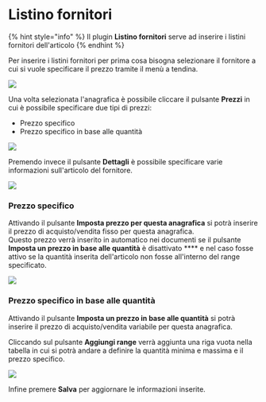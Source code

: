# Listino fornitori



{% hint style="info" %}
Il plugin **Listino fornitori** serve ad inserire i listini fornitori dell'articolo&#x20;
{% endhint %}

Per inserire i listini fornitori per prima cosa bisogna selezionare il fornitore a cui si vuole specificare il prezzo tramite il menù a tendina.

![](https://firebasestorage.googleapis.com/v0/b/gitbook-x-prod.appspot.com/o/spaces%2F-LZJeLg23eVDvrCv74U7-887967055%2Fuploads%2FPGZe1IPflfUnx4MSgRPv%2Ffile.png?alt=media)

Una volta selezionata l'anagrafica è possibile cliccare il pulsante **Prezzi** in cui è possibile specificare due tipi di prezzi:

* Prezzo specifico
* Prezzo specifico in base alle quantità

![](https://firebasestorage.googleapis.com/v0/b/gitbook-x-prod.appspot.com/o/spaces%2F-LZJeLg23eVDvrCv74U7-887967055%2Fuploads%2FEPYBInDV1f5hbuECllPe%2Ffile.png?alt=media)

Premendo invece il pulsante **Dettagli** è possibile specificare varie informazioni sull'articolo del fornitore.

![](https://firebasestorage.googleapis.com/v0/b/gitbook-x-prod.appspot.com/o/spaces%2F-LZJeLg23eVDvrCv74U7-887967055%2Fuploads%2FHCzkddhK7BEkqztObdJT%2Ffile.png?alt=media)

### Prezzo specifico

Attivando il pulsante **Imposta prezzo per questa anagrafica** si potrà inserire il prezzo di acquisto/vendita fisso per questa anagrafica.\
Questo prezzo verrà inserito in automatico nei documenti se il pulsante **Imposta un prezzo in base alle quantità** è disattivato **** e nel caso fosse attivo se la quantità inserita dell'articolo non fosse all'interno del range specificato.

![](https://firebasestorage.googleapis.com/v0/b/gitbook-x-prod.appspot.com/o/spaces%2F-LZJeLg23eVDvrCv74U7-887967055%2Fuploads%2FDD2zV9FVCMxu92o6c46Y%2Ffile.png?alt=media)

### Prezzo specifico in base alle quantità

Attivando il pulsante **Imposta un prezzo in base alle quantità** si potrà inserire il prezzo di acquisto/vendita variabile per questa anagrafica.

Cliccando sul pulsante **Aggiungi range** verrà aggiunta una riga vuota nella tabella in cui si potrà andare a definire la quantità minima e massima e il prezzo specifico.

![](https://firebasestorage.googleapis.com/v0/b/gitbook-x-prod.appspot.com/o/spaces%2F-LZJeLg23eVDvrCv74U7-887967055%2Fuploads%2FXSACmsezNw5DhoHiwhcj%2Ffile.png?alt=media)

Infine premere **Salva** per aggiornare le informazioni inserite.

